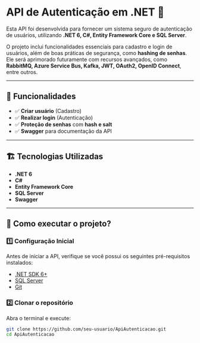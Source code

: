 # API de Autenticação em .NET 🚀  

Esta API foi desenvolvida para fornecer um sistema seguro de autenticação de usuários, utilizando **.NET 6, C#, Entity Framework Core e SQL Server**.  

O projeto inclui funcionalidades essenciais para cadastro e login de usuários, além de boas práticas de segurança, como **hashing de senhas**. Ele será aprimorado futuramente com recursos avançados, como **RabbitMQ, Azure Service Bus, Kafka, JWT, OAuth2, OpenID Connect**, entre outros.

---

## 📌 Funcionalidades  

- ✅ **Criar usuário** (Cadastro)  
- ✅ **Realizar login** (Autenticação)  
- ✅ **Proteção de senhas** com **hash e salt**  
- ✅ **Swagger** para documentação da API  

---

## 🏗️ Tecnologias Utilizadas  

- **.NET 6**  
- **C#**  
- **Entity Framework Core**  
- **SQL Server**  
- **Swagger**  

---

## 🚀 Como executar o projeto?  

### **1️⃣ Configuração Inicial**  
Antes de iniciar a API, verifique se você possui os seguintes pré-requisitos instalados:  

- [.NET SDK 6+](https://dotnet.microsoft.com/en-us/download/dotnet/6.0)  
- [SQL Server](https://www.microsoft.com/pt-br/sql-server/sql-server-downloads)  
- [Git](https://git-scm.com/downloads)  

### **2️⃣ Clonar o repositório**  
Abra o terminal e execute:  
```sh
git clone https://github.com/seu-usuario/ApiAutenticacao.git
cd ApiAutenticacao
